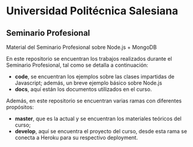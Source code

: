# Universidad Politécnica Salesiana
## Seminario Profesional

Material del Seminario Profesional sobre Node.js + MongoDB

En este repositorio se encuentran los trabajos realizados durante el Seminario Profesional, tal como se detalla a continuación:

- **code**, se encuentran los ejemplos sobre las clases impartidas de Javascript; además, un breve ejemplo básico sobre Node.js
- **docs**, aquí están los documentos utilizados en el curso.

Además, en este repositorio se encuentran varias ramas con diferentes propósitos:

- **master**, que es la actual y se encuentran los materiales teóricos del curso;
- **develop**, aquí se encuentra el proyecto del curso, desde esta rama se conecta a Heroku para su respectivo deployment.
